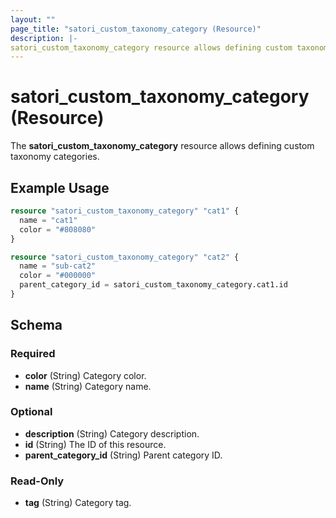 ```yaml
---
layout: ""
page_title: "satori_custom_taxonomy_category (Resource)"
description: |-
satori_custom_taxonomy_category resource allows defining custom taxonomy categories.
---
```


# satori_custom_taxonomy_category (Resource)

The **satori_custom_taxonomy_category** resource allows defining custom taxonomy categories.

## Example Usage

```terraform
resource "satori_custom_taxonomy_category" "cat1" {
  name = "cat1"
  color = "#808080"
}

resource "satori_custom_taxonomy_category" "cat2" {
  name = "sub-cat2"
  color = "#000000"
  parent_category_id = satori_custom_taxonomy_category.cat1.id
}
```

<!-- schema generated by tfplugindocs -->
## Schema

### Required

- **color** (String) Category color.
- **name** (String) Category name.

### Optional

- **description** (String) Category description.
- **id** (String) The ID of this resource.
- **parent_category_id** (String) Parent category ID.

### Read-Only

- **tag** (String) Category tag.